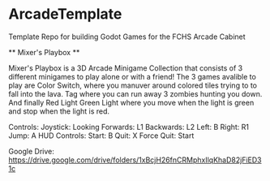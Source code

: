 # ArcadeTemplate
 Template Repo for building Godot Games for the FCHS Arcade Cabinet

** Mixer's Playbox **

Mixer's Playbox is a 3D Arcade Minigame Collection that consists of 3 different minigames to play alone or with a friend! The 3 games avalible to play are Color Switch, where you manuver around colored tiles trying to to fall into the lava. Tag where you can run away 3 zombies hunting you down. And finally Red Light Green Light where you move when the light is green and stop when the light is red.

Controls:
	Joystick: Looking
	Forwards: L1
	Backwards: L2
	Left: B
	Right: R1
	Jump: A
HUD Controls:
	Start: B
	Quit: X
	Force Quit: Start

Google Drive:
	https://drive.google.com/drive/folders/1xBcjH26fnCRMphxIlqKhaD82jFiED31c

